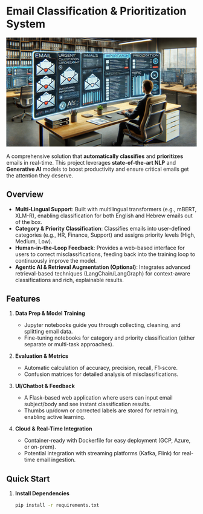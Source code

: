 # Email Classification & Prioritization System

![Email Classification Dashboard](./images/email_classification.jpg)

A comprehensive solution that **automatically classifies** and **prioritizes** emails in real-time. This project leverages **state-of-the-art NLP** and **Generative AI** models to boost productivity and ensure critical emails get the attention they deserve.

## Overview

- **Multi-Lingual Support**: Built with multilingual transformers (e.g., mBERT, XLM-R), enabling classification for both English and Hebrew emails out of the box.  
- **Category & Priority Classification**: Classifies emails into user-defined categories (e.g., HR, Finance, Support) and assigns priority levels (High, Medium, Low).  
- **Human-in-the-Loop Feedback**: Provides a web-based interface for users to correct misclassifications, feeding back into the training loop to continuously improve the model.  
- **Agentic AI & Retrieval Augmentation (Optional)**: Integrates advanced retrieval-based techniques (LangChain/LangGraph) for context-aware classifications and rich, explainable results.

## Features

1. **Data Prep & Model Training**  
   - Jupyter notebooks guide you through collecting, cleaning, and splitting email data.  
   - Fine-tuning notebooks for category and priority classification (either separate or multi-task approaches).

2. **Evaluation & Metrics**  
   - Automatic calculation of accuracy, precision, recall, F1-score.  
   - Confusion matrices for detailed analysis of misclassifications.

3. **UI/Chatbot & Feedback**  
   - A Flask-based web application where users can input email subject/body and see instant classification results.  
   - Thumbs up/down or corrected labels are stored for retraining, enabling active learning.

4. **Cloud & Real-Time Integration**  
   - Container-ready with Dockerfile for easy deployment (GCP, Azure, or on-prem).  
   - Potential integration with streaming platforms (Kafka, Flink) for real-time email ingestion.

## Quick Start

1. **Install Dependencies**  
   ```bash
   pip install -r requirements.txt
